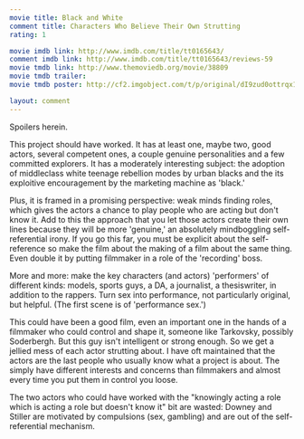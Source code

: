 ```yaml
---
movie title: Black and White
comment title: Characters Who Believe Their Own Strutting
rating: 1

movie imdb link: http://www.imdb.com/title/tt0165643/
comment imdb link: http://www.imdb.com/title/tt0165643/reviews-59
movie tmdb link: http://www.themoviedb.org/movie/38809
movie tmdb trailer: 
movie tmdb poster: http://cf2.imgobject.com/t/p/original/dI9zud0ottrqx1CU6tJB3hSzakA.jpg

layout: comment
---
```


Spoilers herein.

This project should have worked. It has at least one, maybe two, good actors, several competent ones, a couple genuine personalities and a few committed explorers. It has a moderately interesting subject: the adoption of middleclass white teenage rebellion modes by urban blacks and the its exploitive encouragement by the marketing machine as 'black.'

Plus, it is framed in a promising perspective: weak minds finding roles, which gives the actors a chance to play people who are acting but don't know it. Add to this the approach that you let those actors create their own lines because they will be more 'genuine,' an absolutely mindboggling self-referential irony. If you go this far, you must be explicit about the self-reference so make the film about the making of a film about the same thing. Even double it by putting filmmaker in a role of the 'recording' boss.

More and more: make the key characters (and actors) 'performers' of different kinds: models, sports guys, a DA, a journalist, a thesiswriter, in addition to the rappers. Turn sex into performance, not particularly original, but helpful. (The first scene is of 'performance sex.')

This could have been a good film, even an important one in the hands of a filmmaker who could control and shape it, someone like Tarkovsky, possibly Soderbergh. But this guy isn't intelligent or strong enough. So we get a jellied mess of each actor strutting about. I have oft maintained that the actors are the last people who usually know what a project is about. The simply have different interests and concerns than filmmakers and almost every time you put them in control you loose.

The two actors who could have worked with the "knowingly acting a role which is acting a role but doesn't know it" bit are wasted: Downey and Stiller are motivated by compulsions (sex, gambling) and are out of the self-referential mechanism.
